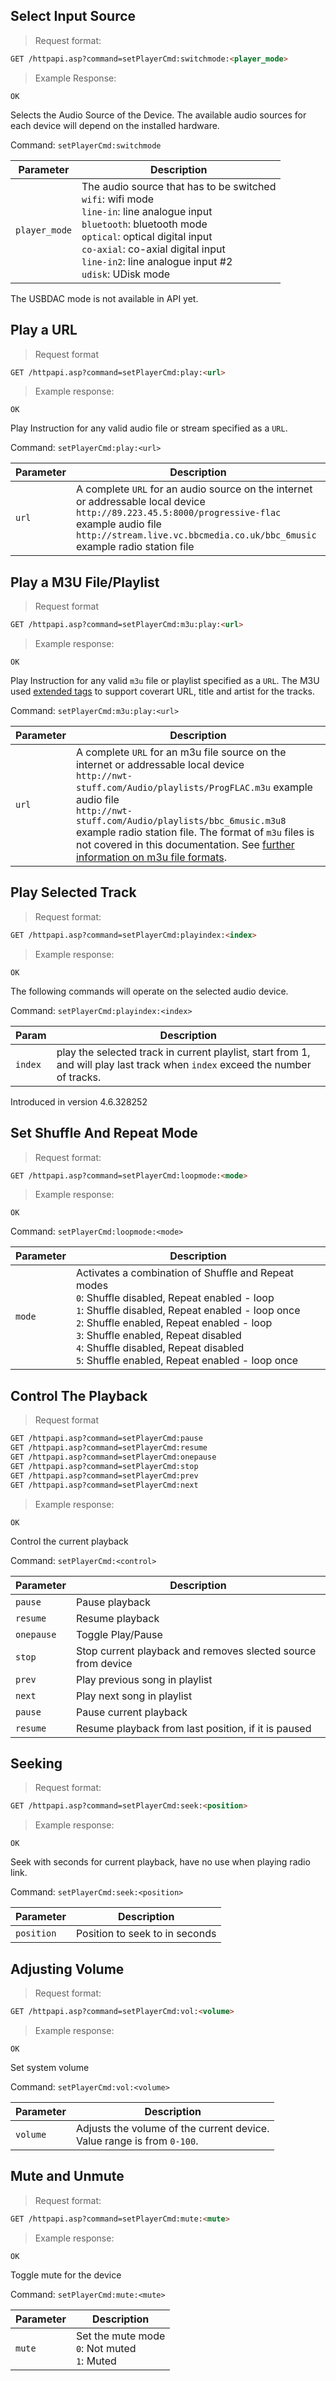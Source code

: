 ## Select Input Source

> Request format:

```html
GET /httpapi.asp?command=setPlayerCmd:switchmode:<player_mode>
```

> Example Response:

```plaintext
OK
```

Selects the Audio Source of the Device. The available audio sources for each device will depend on the installed hardware. 

Command: `setPlayerCmd:switchmode`

Parameter | Description
---|---
`player_mode` | The audio source that has to be switched<br>`wifi`: wifi mode<br>`line-in`: line analogue input<br>`bluetooth`: bluetooth mode<br>`optical`: optical digital input<br>`co-axial`: co-axial digital input<br>`line-in2`: line analogue input #2<br>`udisk`: UDisk mode

<aside class="notice">
The USBDAC mode is not available in API yet.
</aside>

## Play a URL

> Request format 

```html
GET /httpapi.asp?command=setPlayerCmd:play:<url>
```

> Example response:

```plaintext
OK
```

Play Instruction for any valid audio file or stream specified as a `URL`. 

Command: `setPlayerCmd:play:<url>`

Parameter | Description
---|---
`url` | A complete `URL` for an audio source on the internet or addressable local device<br>`http://89.223.45.5:8000/progressive-flac` example audio file<br>`http://stream.live.vc.bbcmedia.co.uk/bbc_6music` example radio station file   


## Play a M3U File/Playlist

> Request format

```html
GET /httpapi.asp?command=setPlayerCmd:m3u:play:<url>
```

> Example response:

```plaintext
OK
```

Play Instruction for any valid `m3u` file or playlist specified as a `URL`. The M3U used [extended tags](#extended-m3u-tags) to support coverart URL, title and artist for the tracks.

Command: `setPlayerCmd:m3u:play:<url>`

Parameter | Description
---|---
`url` | A complete `URL` for an m3u file source on the internet or addressable local device<br>`http://nwt-stuff.com/Audio/playlists/ProgFLAC.m3u` example audio file<br>`http://nwt-stuff.com/Audio/playlists/bbc_6music.m3u8` example radio station file. The format of `m3u` files is not covered in this documentation. See <a href="https://docs.fileformat.com/audio/m3u/" target="_blank">further information on m3u file formats</a>.

## Play Selected Track 

> Request format:

```html
GET /httpapi.asp?command=setPlayerCmd:playindex:<index>
```

> Example response:

```plaintext
OK
```

The following commands will operate on the selected audio device.

Command: `setPlayerCmd:playindex:<index>`

Param | Description
---|---
`index` | play the selected track in current playlist, start from 1, and will play last track when `index` exceed the number of tracks. 

<aside class="notice"> Introduced in version 4.6.328252 </aside>

## Set Shuffle And Repeat Mode 

> Request format:

```html
GET /httpapi.asp?command=setPlayerCmd:loopmode:<mode>
```

> Example response:

```plaintext
OK
```

Command: `setPlayerCmd:loopmode:<mode>`

Parameter | Description
---|---
`mode` | Activates a combination of Shuffle and Repeat modes<br>`0`: Shuffle disabled, Repeat enabled - loop<br>`1`: Shuffle disabled, Repeat enabled - loop once<br>`2`: Shuffle enabled, Repeat enabled - loop<br>`3`: Shuffle enabled, Repeat disabled<br>`4`: Shuffle disabled, Repeat disabled<br>`5`: Shuffle enabled, Repeat enabled - loop once<br>

## Control The Playback 

> Request format 

```html
GET /httpapi.asp?command=setPlayerCmd:pause
GET /httpapi.asp?command=setPlayerCmd:resume
GET /httpapi.asp?command=setPlayerCmd:onepause
GET /httpapi.asp?command=setPlayerCmd:stop
GET /httpapi.asp?command=setPlayerCmd:prev
GET /httpapi.asp?command=setPlayerCmd:next
```

> Example response:

```plaintext
OK
```

Control the current playback 

Command: `setPlayerCmd:<control>`

Parameter | Description
---|---
`pause` | Pause playback
`resume` | Resume playback
`onepause` | Toggle Play/Pause
`stop` | Stop current playback and removes slected source from device
`prev` | Play previous song in playlist
`next` | Play next song in playlist
`pause` | Pause current playback
`resume` | Resume playback from last position, if it is paused

## Seeking

> Request format:

```html
GET /httpapi.asp?command=setPlayerCmd:seek:<position>
```

> Example response:

```plaintext
OK
```

Seek with seconds for current playback, have no use when playing radio link.

Command: `setPlayerCmd:seek:<position>`

Parameter | Description
---|---
`position` | Position to seek to in seconds

## Adjusting Volume

> Request format:

```html
GET /httpapi.asp?command=setPlayerCmd:vol:<volume>
```

> Example response:

```plaintext
OK
```

Set system volume

Command: `setPlayerCmd:vol:<volume>`

Parameter | Description
---|---
`volume` | Adjusts the volume of the current device.<br>Value range is from `0-100`.

## Mute and Unmute 

> Request format:

```html
GET /httpapi.asp?command=setPlayerCmd:mute:<mute>
```

> Example response:

```plaintext
OK
```

Toggle mute for the device

Command: `setPlayerCmd:mute:<mute>`

Parameter | Description
---|---
`mute` | Set the mute mode<br>`0`: Not muted<br>`1`: Muted

